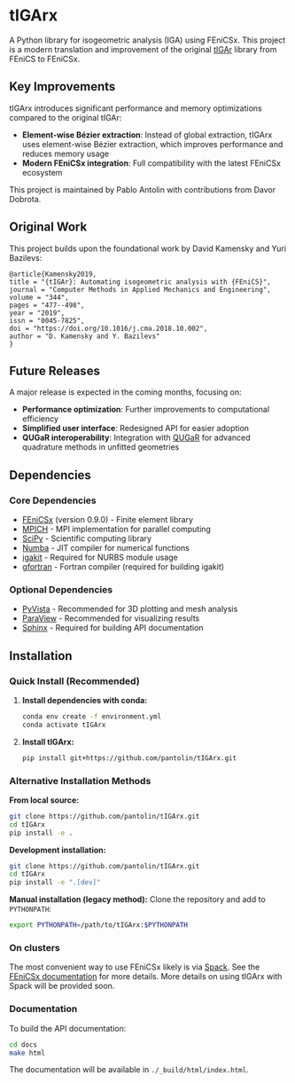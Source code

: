 # tIGArx

A Python library for isogeometric analysis (IGA) using FEniCSx. This project is a modern translation and improvement of the original [tIGAr](https://github.com/david-kamensky/tIGAr) library from FEniCS to FEniCSx.

## Key Improvements

tIGArx introduces significant performance and memory optimizations compared to the original tIGAr:

- **Element-wise Bézier extraction**: Instead of global extraction, tIGArx uses element-wise Bézier extraction, which improves performance and reduces memory usage
- **Modern FEniCSx integration**: Full compatibility with the latest FEniCSx ecosystem

This project is maintained by Pablo Antolin with contributions from Davor Dobrota.

## Original Work

This project builds upon the foundational work by David Kamensky and Yuri Bazilevs:

```
@article{Kamensky2019,
title = "{tIGAr}: Automating isogeometric analysis with {FEniCS}",
journal = "Computer Methods in Applied Mechanics and Engineering",
volume = "344",
pages = "477--498",
year = "2019",
issn = "0045-7825",
doi = "https://doi.org/10.1016/j.cma.2018.10.002",
author = "D. Kamensky and Y. Bazilevs"
}
```

## Future Releases

A major release is expected in the coming months, focusing on:
- **Performance optimization**: Further improvements to computational efficiency
- **Simplified user interface**: Redesigned API for easier adoption
- **QUGaR interoperability**: Integration with [QUGaR](https://github.com/pantolin/qugar) for advanced quadrature methods in unfitted geometries

## Dependencies

### Core Dependencies
* [FEniCSx](https://fenicsproject.org/) (version 0.9.0) - Finite element library
* [MPICH](https://www.mpich.org/) - MPI implementation for parallel computing
* [SciPy](https://www.scipy.org/) - Scientific computing library
* [Numba](https://numba.pydata.org/) - JIT compiler for numerical functions
* [igakit](https://github.com/dalcinl/igakit) - Required for NURBS module usage
* [gfortran](https://gcc.gnu.org/fortran/) - Fortran compiler (required for building igakit)

### Optional Dependencies
* [PyVista](https://docs.pyvista.org/) - Recommended for 3D plotting and mesh analysis
* [ParaView](https://www.paraview.org/) - Recommended for visualizing results
* [Sphinx](http://www.sphinx-doc.org/en/master/) - Required for building API documentation

## Installation

### Quick Install (Recommended)

1. **Install dependencies with conda:**
   ```bash
   conda env create -f environment.yml
   conda activate tIGArx
   ```

2. **Install tIGArx:**
   ```bash
   pip install git+https://github.com/pantolin/tIGArx.git
   ```

### Alternative Installation Methods

**From local source:**
```bash
git clone https://github.com/pantolin/tIGArx.git
cd tIGArx
pip install -e .
```

**Development installation:**
```bash
git clone https://github.com/pantolin/tIGArx.git
cd tIGArx
pip install -e ".[dev]"
```

**Manual installation (legacy method):**
Clone the repository and add to `PYTHONPATH`:
```bash
export PYTHONPATH=/path/to/tIGArx:$PYTHONPATH
```

### On clusters
The most convenient way to use FEniCSx likely is via [Spack](https://spack.readthedocs.io/en/latest/). See the [FEniCSx documentation](https://github.com/FEniCS/dolfinx?tab=readme-ov-file#spack) for more details.
More details on using tIGArx with Spack will be provided soon.


### Documentation

To build the API documentation:
```bash
cd docs
make html
```
The documentation will be available in `./_build/html/index.html`.  